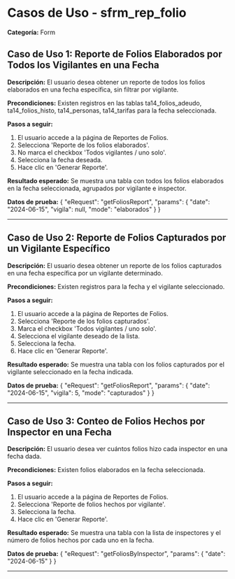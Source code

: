 # Casos de Uso - sfrm_rep_folio

**Categoría:** Form

## Caso de Uso 1: Reporte de Folios Elaborados por Todos los Vigilantes en una Fecha

**Descripción:** El usuario desea obtener un reporte de todos los folios elaborados en una fecha específica, sin filtrar por vigilante.

**Precondiciones:**
Existen registros en las tablas ta14_folios_adeudo, ta14_folios_histo, ta14_personas, ta14_tarifas para la fecha seleccionada.

**Pasos a seguir:**
1. El usuario accede a la página de Reportes de Folios.
2. Selecciona 'Reporte de los folios elaborados'.
3. No marca el checkbox 'Todos vigilantes / uno solo'.
4. Selecciona la fecha deseada.
5. Hace clic en 'Generar Reporte'.

**Resultado esperado:**
Se muestra una tabla con todos los folios elaborados en la fecha seleccionada, agrupados por vigilante e inspector.

**Datos de prueba:**
{ "eRequest": "getFoliosReport", "params": { "date": "2024-06-15", "vigila": null, "mode": "elaborados" } }

---

## Caso de Uso 2: Reporte de Folios Capturados por un Vigilante Específico

**Descripción:** El usuario desea obtener un reporte de los folios capturados en una fecha específica por un vigilante determinado.

**Precondiciones:**
Existen registros para la fecha y el vigilante seleccionado.

**Pasos a seguir:**
1. El usuario accede a la página de Reportes de Folios.
2. Selecciona 'Reporte de los folios capturados'.
3. Marca el checkbox 'Todos vigilantes / uno solo'.
4. Selecciona el vigilante deseado de la lista.
5. Selecciona la fecha.
6. Hace clic en 'Generar Reporte'.

**Resultado esperado:**
Se muestra una tabla con los folios capturados por el vigilante seleccionado en la fecha indicada.

**Datos de prueba:**
{ "eRequest": "getFoliosReport", "params": { "date": "2024-06-15", "vigila": 5, "mode": "capturados" } }

---

## Caso de Uso 3: Conteo de Folios Hechos por Inspector en una Fecha

**Descripción:** El usuario desea ver cuántos folios hizo cada inspector en una fecha dada.

**Precondiciones:**
Existen folios elaborados en la fecha seleccionada.

**Pasos a seguir:**
1. El usuario accede a la página de Reportes de Folios.
2. Selecciona 'Reporte de folios hechos por vigilante'.
3. Selecciona la fecha.
4. Hace clic en 'Generar Reporte'.

**Resultado esperado:**
Se muestra una tabla con la lista de inspectores y el número de folios hechos por cada uno en la fecha.

**Datos de prueba:**
{ "eRequest": "getFoliosByInspector", "params": { "date": "2024-06-15" } }

---

